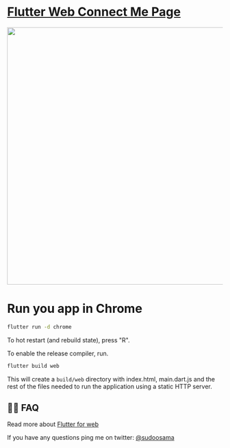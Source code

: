 <h1>
  <a href="https://github.com/sudoosama/ConnectMe-FlutteWeb">
   Flutter Web Connect Me Page
  </a>
</h1>


<img src="https://github.com/sudoosama/ConnectMe-FlutteWeb/blob/master/images/gitimage.JPG" height="600" width="800"> 

# Run you app in Chrome

```sh
flutter run -d chrome
```

To hot restart (and rebuild state), press "R".


To enable the release compiler, run.

```sh
flutter build web
```

This will create a `build/web` directory with index.html, main.dart.js and the rest of the files needed to run
the application using a static HTTP server.

## 🤷‍♀️ FAQ

Read more about [Flutter for web](https://github.com/flutter/flutter_web)

If you have any questions ping me on twitter: [@sudoosama](https://twitter.com/sudoosama)

